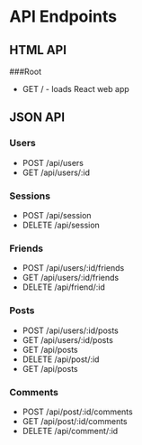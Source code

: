 # API Endpoints

## HTML API

###Root
* GET / - loads React web app


## JSON API

### Users
* POST /api/users
* GET /api/users/:id

### Sessions
* POST /api/session
* DELETE /api/session

### Friends
* POST /api/users/:id/friends
* GET /api/users/:id/friends
* DELETE /api/friend/:id

### Posts
* POST /api/users/:id/posts
* GET /api/users/:id/posts
* GET /api/posts
* DELETE /api/post/:id
* GET /api/posts

### Comments
* POST /api/post/:id/comments
* GET /api/post/:id/comments
* DELETE /api/comment/:id
